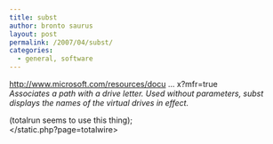 ```yaml
---
title: subst
author: bronto saurus
layout: post
permalink: /2007/04/subst/
categories:
  - general, software
---
```

<a href="http://www.microsoft.com/resources/documentation/windows/xp/all/proddocs/en-us/subst.mspx?mfr=true" target="_blank" >http://www.microsoft.com/resources/docu &#8230; x?mfr=true</a>  
*Associates a path with a drive letter. Used without parameters, subst displays the names of the virtual drives in effect.*

(totalrun seems to use this thing);  
</static.php?page=totalwire>